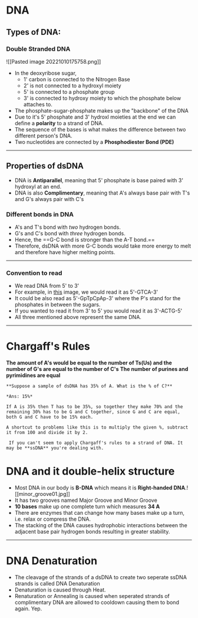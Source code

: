 # DNA
## Types of DNA:
### Double Stranded DNA

![[Pasted image 20221010175758.png]]
+ In  the deoxyribose sugar, 
	+ 1' carbon is connected to the Nitrogen Base
	+ 2' is not connected to a hydroxyl moiety
	+ 5' is connected to a phosphate group
	+ 3' is connected to hydroxy moiety to which the phosphate below attaches to.
+ The phosphate-sugar-phosphate makes up the "backbone" of the DNA
+ Due to it's 5' phosphate and 3' hydroxl moieties at the end we can define a **polarity** to a strand of DNA.
+ The sequence of the bases is what makes the difference between two different person's DNA.
+ Two nucleotides are connected by a **Phosphodiester Bond (PDE)** 
---
## Properties of dsDNA
+ DNA is **Antiparallel**, meaning that 5' phosphate is base paired with 3' hydroxyl at an end.
+ DNA is also **Complimentary**, meaning that A's always base pair with T's and G's always pair with C's
### Different bonds in DNA
+ A's and T's bond with *two* hydrogen bonds.
+ G's and C's bond with *three* hydrogen bonds.
+ Hence, the ==G-C bond is stronger than the A-T bond.==
+ Therefore, dsDNA with more G-C bonds would take more energy to melt and therefore have higher melting points.
---
### Convention to read
 + We read DNA from 5' to 3' 
 + For example, in [this](obsidian://open?vault=Biochem&file=Pasted%20image%2020221010175758.png) image, we would read it as 5'-GTCA-3'
 + It could be also read as 5'-GpTpCpAp-3' where the P's stand for the phosphates in between the sugars.
 + If you wanted to read it from 3' to 5' you would read it as 3'-ACTG-5'
 + All three mentioned above represent the same DNA.
---
# Chargaff's Rules
**The amount of A's would be equal to the number of Ts(Us) and the number of G's are equal to the number of C's**
**The number of purines and pyrimidines are equal**

```ad-example
**Suppose a sample of dsDNA has 35% of A. What is the % of C?**

*Ans: 15%*

If A is 35% then T has to be 35%, so together they make 70% and the remaining 30% has to be G and C together, since G and C are equal, both G and C have to be 15% each.
```

```ad-tip
A shortcut to problems like this is to multiply the given %, subtract it from 100 and divide it by 2.

```

```ad-attention
 If you can't seem to apply Chargaff's rules to a strand of DNA. It may be **ssDNA** you're dealing with.

```

# DNA and it double-helix structure
+ Most DNA in our body is **B-DNA** which means it is **Right-handed DNA**.![[minor_groove01.jpg]]
+ It has two grooves named Major Groove and Minor Groove
+ **10 bases** make up one complete turn which measures **34 A**
+ There are enzymes that can change how many bases make up a turn, i.e. relax or compress the DNA.
+  The stacking of the DNA causes hydrophobic interactions between the adjacent base pair hydrogen bonds resulting in greater stability.
---
# DNA Denaturation
+ The cleavage of the strands of a dsDNA to create two seperate ssDNA strands is called DNA Denaturation
+ Denaturation is caused through Heat.
+ Renaturation or Annealing is caused when seperated strands of complimentary DNA are allowed to cooldown causing them to bond again. Yep.
